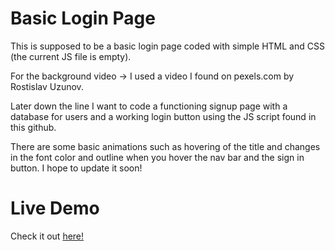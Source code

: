 # Basic Login Page

This is supposed to be a basic login page coded with simple HTML and CSS (the current JS file is empty).

For the background video -> I used a video I found on pexels.com by Rostislav Uzunov.

Later down the line I want to code a functioning signup page with a database for users and a working login button using the JS script found in this github.

There are some basic animations such as hovering of the title and changes in the font color and outline when you hover the nav bar and the sign in button. I hope to update it soon!

# Live Demo

Check it out [here!](https://ahmedamerworks-loginpage.netlify.app/)
